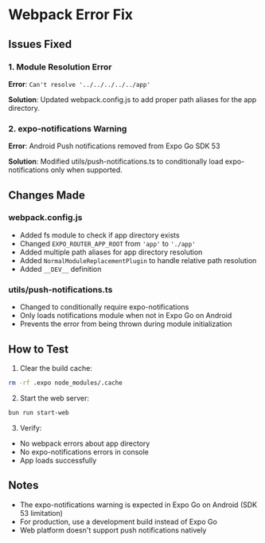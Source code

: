 # Webpack Error Fix

## Issues Fixed

### 1. Module Resolution Error
**Error**: `Can't resolve '../../../../../app'`

**Solution**: Updated webpack.config.js to add proper path aliases for the app directory.

### 2. expo-notifications Warning
**Error**: Android Push notifications removed from Expo Go SDK 53

**Solution**: Modified utils/push-notifications.ts to conditionally load expo-notifications only when supported.

## Changes Made

### webpack.config.js
- Added fs module to check if app directory exists
- Changed `EXPO_ROUTER_APP_ROOT` from `'app'` to `'./app'`
- Added multiple path aliases for app directory resolution
- Added `NormalModuleReplacementPlugin` to handle relative path resolution
- Added `__DEV__` definition

### utils/push-notifications.ts
- Changed to conditionally require expo-notifications
- Only loads notifications module when not in Expo Go on Android
- Prevents the error from being thrown during module initialization

## How to Test

1. Clear the build cache:
```bash
rm -rf .expo node_modules/.cache
```

2. Start the web server:
```bash
bun run start-web
```

3. Verify:
- No webpack errors about app directory
- No expo-notifications errors in console
- App loads successfully

## Notes

- The expo-notifications warning is expected in Expo Go on Android (SDK 53 limitation)
- For production, use a development build instead of Expo Go
- Web platform doesn't support push notifications natively
